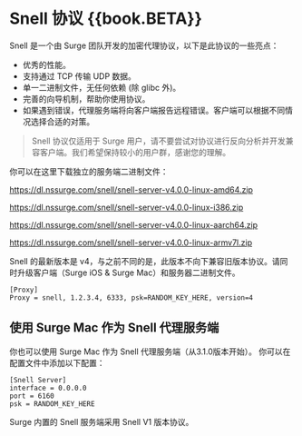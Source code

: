 # Snell 协议 {{book.BETA}}

Snell 是一个由 Surge 团队开发的加密代理协议，以下是此协议的一些亮点：

- 优秀的性能。
- 支持通过 TCP 传输 UDP 数据。
- 单一二进制文件，无任何依赖 (除 glibc 外)。
- 完善的向导机制，帮助你使用协议。
- 如果遇到错误，代理服务端将向客户端报告远程错误。客户端可以根据不同情况选择合适的对策。

> Snell 协议仅适用于 Surge 用户，请不要尝试对协议进行反向分析并开发兼容客户端。我们希望保持较小的用户群，感谢您的理解。

你可以在这里下载独立的服务端二进制文件：

https://dl.nssurge.com/snell/snell-server-v4.0.0-linux-amd64.zip

https://dl.nssurge.com/snell/snell-server-v4.0.0-linux-i386.zip

https://dl.nssurge.com/snell/snell-server-v4.0.0-linux-aarch64.zip

https://dl.nssurge.com/snell/snell-server-v4.0.0-linux-armv7l.zip


Snell 的最新版本是 v4，与之前不同的是，此版本不向下兼容旧版本协议。请同时升级客户端（Surge iOS & Surge Mac）和服务器二进制文件。

```
[Proxy]
Proxy = snell, 1.2.3.4, 6333, psk=RANDOM_KEY_HERE, version=4
```

## 使用 Surge Mac 作为 Snell 代理服务端

你也可以使用 Surge Mac 作为 Snell 代理服务端（从3.1.0版本开始）。 你可以在配置文件中添加以下配置：

```
[Snell Server]
interface = 0.0.0.0
port = 6160
psk = RANDOM_KEY_HERE
```

Surge 内置的 Snell 服务端采用 Snell V1 版本协议。


